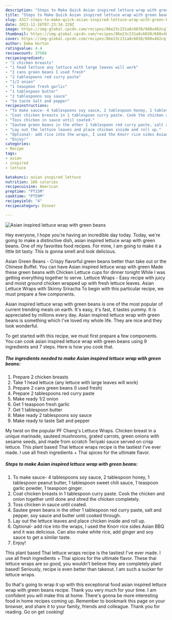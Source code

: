 ```yaml
---
description: "Steps to Make Quick Asian inspired lettuce wrap with green beans"
title: "Steps to Make Quick Asian inspired lettuce wrap with green beans"
slug: 4317-steps-to-make-quick-asian-inspired-lettuce-wrap-with-green-beans
date: 2021-12-26T07:23:34.329Z
image: https://img-global.cpcdn.com/recipes/86e23c231a8c6030/680x482cq70/asian-inspired-lettuce-wrap-with-green-beans-recipe-main-photo.jpg
thumbnail: https://img-global.cpcdn.com/recipes/86e23c231a8c6030/680x482cq70/asian-inspired-lettuce-wrap-with-green-beans-recipe-main-photo.jpg
cover: https://img-global.cpcdn.com/recipes/86e23c231a8c6030/680x482cq70/asian-inspired-lettuce-wrap-with-green-beans-recipe-main-photo.jpg
author: Emma Horton
ratingvalue: 4.4
reviewcount: 37566
recipeingredient:
- "2 chicken breasts"
- "1 head lettuce any lettuce with large leaves will work"
- "2 cans green beans I used fresh"
- "2 tablespoons red curry paste"
- "1/2 onion"
- "1 teaspoon fresh garlic"
- "1 tablespoon butter"
- "2 tablespoons soy sauce"
- "to taste Salt and pepper"
recipeinstructions:
- "To make sauce- 4 tablespoons soy sauce, 2 tablespoon honey, 1 tablespoon peanut butter, 1 tablespoon sweet chili sauce, 1 teaspoon garlic powder, 1 teaspoon ginger."
- "Coat chicken breasts in 1 tablespoon curry paste. Cook the chicken and onion together until done and shred the chicken completely."
- "Toss chicken in sauce until coated."
- "Sautee green beans in the other 1 tablespoon red curry paste, salt and pepper, soy sauce and butter until cooked through."
- "Lay out the lettuce leaves and place chicken inside and roll up."
- "Optional- add rice into the wraps, I used the Knorr rice sides Asian BBQ and it was delicious. Can also make white rice, add ginger and soy sauce to get a similar taste."
- "Enjoy!"
categories:
- Recipe
tags:
- asian
- inspired
- lettuce

katakunci: asian inspired lettuce 
nutrition: 166 calories
recipecuisine: American
preptime: "PT15M"
cooktime: "PT59M"
recipeyield: "4"
recipecategory: Dinner

---
```



![Asian inspired lettuce wrap with green beans](https://img-global.cpcdn.com/recipes/86e23c231a8c6030/680x482cq70/asian-inspired-lettuce-wrap-with-green-beans-recipe-main-photo.jpg)

Hey everyone, I hope you're having an incredible day today. Today, we're going to make a distinctive dish, asian inspired lettuce wrap with green beans. One of my favorites food recipes. For mine, I am going to make it a little bit tasty. This is gonna smell and look delicious.

Asian Green Beans - Crispy flavorful green beans better than take out or the Chinese Buffet. You can have Asian inspired lettuce wrap with green Made these green beans with Chicken Lettuce cups for dinner tonight While I was getting everything together to serve. Lettuce Wraps - Easy recipe with juicy and moist ground chicken wrapped up with fresh lettuce leaves. Asian Lettuce Wraps with Skinny Sriracha To begin with this particular recipe, we must prepare a few components.

Asian inspired lettuce wrap with green beans is one of the most popular of current trending meals on earth. It's easy, it's fast, it tastes yummy. It is appreciated by millions every day. Asian inspired lettuce wrap with green beans is something which I've loved my whole life. They are nice and they look wonderful.


To get started with this recipe, we must first prepare a few components. You can cook asian inspired lettuce wrap with green beans using 9 ingredients and 7 steps. Here is how you cook that.

<!--inarticleads1-->

##### The ingredients needed to make Asian inspired lettuce wrap with green beans:

1. Prepare 2 chicken breasts
1. Take 1 head lettuce (any lettuce with large leaves will work)
1. Prepare 2 cans green beans (I used fresh)
1. Prepare 2 tablespoons red curry paste
1. Make ready 1/2 onion
1. Get 1 teaspoon fresh garlic
1. Get 1 tablespoon butter
1. Make ready 2 tablespoons soy sauce
1. Make ready to taste Salt and pepper


My twist on the popular PF Chang&#39;s Lettuce Wraps. Chicken breast in a unique marinade, sauteed mushrooms, grated carrots, green onions with sesame seeds, and made from scratch Teriyaki sauce served on crisp lettuce. This plant based Thai lettuce wraps recipe is the tastiest I&#39;ve ever made. I use all fresh ingredients + Thai spices for the ultimate flavor. 

<!--inarticleads2-->

##### Steps to make Asian inspired lettuce wrap with green beans:

1. To make sauce- 4 tablespoons soy sauce, 2 tablespoon honey, 1 tablespoon peanut butter, 1 tablespoon sweet chili sauce, 1 teaspoon garlic powder, 1 teaspoon ginger.
1. Coat chicken breasts in 1 tablespoon curry paste. Cook the chicken and onion together until done and shred the chicken completely.
1. Toss chicken in sauce until coated.
1. Sautee green beans in the other 1 tablespoon red curry paste, salt and pepper, soy sauce and butter until cooked through.
1. Lay out the lettuce leaves and place chicken inside and roll up.
1. Optional- add rice into the wraps, I used the Knorr rice sides Asian BBQ and it was delicious. Can also make white rice, add ginger and soy sauce to get a similar taste.
1. Enjoy!


This plant based Thai lettuce wraps recipe is the tastiest I&#39;ve ever made. I use all fresh ingredients + Thai spices for the ultimate flavor. These thai lettuce wraps are so good, you wouldn&#39;t believe they are completely plant based! Seriously, recipe is even better than takeout. I am such a sucker for lettuce wraps. 

So that's going to wrap it up with this exceptional food asian inspired lettuce wrap with green beans recipe. Thank you very much for your time. I am confident you will make this at home. There's gonna be more interesting food in home recipes coming up. Remember to bookmark this page on your browser, and share it to your family, friends and colleague. Thank you for reading. Go on get cooking!
